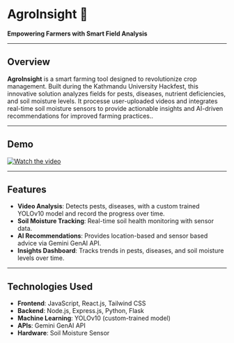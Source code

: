 # **AgroInsight** 🌾  
**Empowering Farmers with Smart Field Analysis**  

---

## **Overview**  
**AgroInsight**  is a smart farming tool designed to revolutionize crop management. Built during the Kathmandu University Hackfest, this innovative solution analyzes fields for pests, diseases, nutrient deficiencies, and soil moisture levels. It processe user-uploaded videos and integrates real-time soil moisture sensors to provide actionable insights and AI-driven recommendations for improved farming practices..



---
## Demo

[![Watch the video](https://img.youtube.com/vi/30TF73z2JrM/0.jpg)](https://youtu.be/30TF73z2JrM)

---

## **Features**  
- **Video Analysis**: Detects pests, diseases, with a custom trained YOLOv10 model and record the progress over time.  
- **Soil Moisture Tracking**: Real-time soil health monitoring with sensor data.  
- **AI Recommendations**: Provides location-based and sensor based  advice via Gemini GenAI API.  
- **Insights Dashboard**: Tracks trends in pests, diseases, and soil moisture levels over time.

---

## **Technologies Used**  
- **Frontend**: JavaScript, React.js, Tailwind CSS  
- **Backend**: Node.js, Express.js, Python, Flask  
- **Machine Learning**: YOLOv10 (custom-trained model)  
- **APIs**: Gemini GenAI API  
- **Hardware**: Soil Moisture Sensor  


